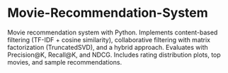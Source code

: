 # Movie-Recommendation-System
Movie recommendation system with Python. Implements content-based filtering (TF-IDF + cosine similarity), collaborative filtering with matrix factorization (TruncatedSVD), and a hybrid approach. Evaluates with Precision@K, Recall@K, and NDCG. Includes rating distribution plots, top movies, and sample recommendations.
